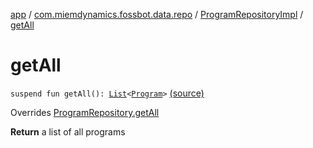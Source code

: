 [app](../../index.md) / [com.miemdynamics.fossbot.data.repo](../index.md) / [ProgramRepositoryImpl](index.md) / [getAll](./get-all.md)

# getAll

`suspend fun getAll(): `[`List`](https://kotlinlang.org/api/latest/jvm/stdlib/kotlin.collections/-list/index.html)`<`[`Program`](../../com.miemdynamics.fossbot.data.entity/-program/index.md)`>` [(source)](https://github.com/binyot/fossbot/tree/master/app/src/main/java/com/miemdynamics/fossbot/data/repo/ProgramRepositoryImpl.kt#L16)

Overrides [ProgramRepository.getAll](../-program-repository/get-all.md)

**Return**
a list of all programs

